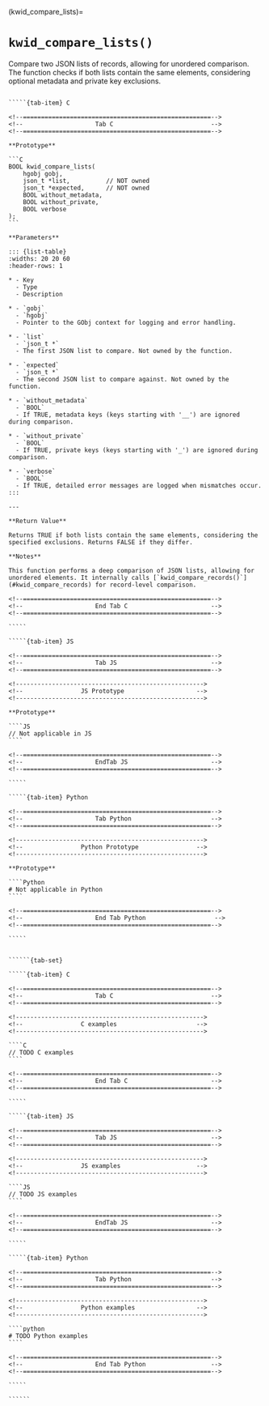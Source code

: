 <!-- ============================================================== -->
(kwid_compare_lists)=
# `kwid_compare_lists()`
<!-- ============================================================== -->

Compare two JSON lists of records, allowing for unordered comparison. The function checks if both lists contain the same elements, considering optional metadata and private key exclusions.

<!------------------------------------------------------------>
<!--                    Prototypes                          -->
<!------------------------------------------------------------>

``````{tab-set}

`````{tab-item} C

<!--====================================================-->
<!--                    Tab C                           -->
<!--====================================================-->

**Prototype**

```C
BOOL kwid_compare_lists(
    hgobj gobj,
    json_t *list,          // NOT owned
    json_t *expected,      // NOT owned
    BOOL without_metadata,
    BOOL without_private,
    BOOL verbose
);
```

**Parameters**

::: {list-table}
:widths: 20 20 60
:header-rows: 1

* - Key
  - Type
  - Description

* - `gobj`
  - `hgobj`
  - Pointer to the GObj context for logging and error handling.

* - `list`
  - `json_t *`
  - The first JSON list to compare. Not owned by the function.

* - `expected`
  - `json_t *`
  - The second JSON list to compare against. Not owned by the function.

* - `without_metadata`
  - `BOOL`
  - If TRUE, metadata keys (keys starting with '__') are ignored during comparison.

* - `without_private`
  - `BOOL`
  - If TRUE, private keys (keys starting with '_') are ignored during comparison.

* - `verbose`
  - `BOOL`
  - If TRUE, detailed error messages are logged when mismatches occur.
:::

---

**Return Value**

Returns TRUE if both lists contain the same elements, considering the specified exclusions. Returns FALSE if they differ.

**Notes**

This function performs a deep comparison of JSON lists, allowing for unordered elements. It internally calls [`kwid_compare_records()`](#kwid_compare_records) for record-level comparison.

<!--====================================================-->
<!--                    End Tab C                       -->
<!--====================================================-->

`````

`````{tab-item} JS

<!--====================================================-->
<!--                    Tab JS                          -->
<!--====================================================-->

<!---------------------------------------------------->
<!--                JS Prototype                    -->
<!---------------------------------------------------->

**Prototype**

````JS
// Not applicable in JS
````

<!--====================================================-->
<!--                    EndTab JS                       -->
<!--====================================================-->

`````

`````{tab-item} Python

<!--====================================================-->
<!--                    Tab Python                      -->
<!--====================================================-->

<!---------------------------------------------------->
<!--                Python Prototype                -->
<!---------------------------------------------------->

**Prototype**

````Python
# Not applicable in Python
````

<!--====================================================-->
<!--                    End Tab Python                   -->
<!--====================================================-->

`````

``````

<!------------------------------------------------------------>
<!--                    Examples                            -->
<!------------------------------------------------------------>

```````{dropdown} Examples

``````{tab-set}

`````{tab-item} C

<!--====================================================-->
<!--                    Tab C                           -->
<!--====================================================-->

<!---------------------------------------------------->
<!--                C examples                      -->
<!---------------------------------------------------->

````C
// TODO C examples
````

<!--====================================================-->
<!--                    End Tab C                       -->
<!--====================================================-->

`````

`````{tab-item} JS

<!--====================================================-->
<!--                    Tab JS                          -->
<!--====================================================-->

<!---------------------------------------------------->
<!--                JS examples                     -->
<!---------------------------------------------------->

````JS
// TODO JS examples
````

<!--====================================================-->
<!--                    EndTab JS                       -->
<!--====================================================-->

`````

`````{tab-item} Python

<!--====================================================-->
<!--                    Tab Python                      -->
<!--====================================================-->

<!---------------------------------------------------->
<!--                Python examples                 -->
<!---------------------------------------------------->

````python
# TODO Python examples
````

<!--====================================================-->
<!--                    End Tab Python                  -->
<!--====================================================-->

`````

``````

```````
